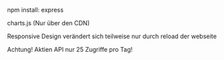 npm install:
    express

charts.js (Nur über den CDN)

Responsive Design verändert sich teilweise nur durch reload der webseite

Achtung! Aktien API nur 25 Zugriffe pro Tag!